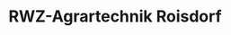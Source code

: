 ---
title: "RWZ-Agrartechnik Roisdorf"
url: /bornheim/rwz-agrartechnik-roisdorf/
shop: Landwirtschaftlich
---